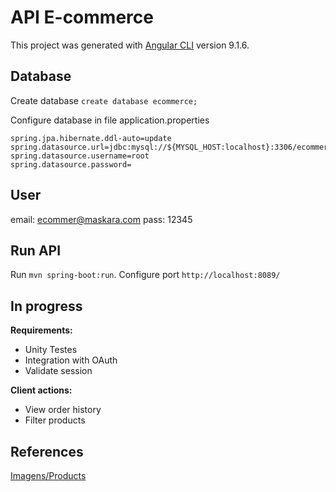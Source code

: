 # API E-commerce

This project was generated with [Angular CLI](https://github.com/angular/angular-cli) version 9.1.6.

## Database

Create database ```create database ecommerce;```

Configure database in file application.properties

```
spring.jpa.hibernate.ddl-auto=update
spring.datasource.url=jdbc:mysql://${MYSQL_HOST:localhost}:3306/ecommerce
spring.datasource.username=root
spring.datasource.password=
```
## User

email: ecommer@maskara.com
pass: 12345

## Run API

Run `mvn spring-boot:run`. Configure port `http://localhost:8089/`

## In progress

**Requirements:**
- Unity Testes
- Integration with OAuth
- Validate session

**Client actions:**
- View order history
- Filter products

## References

[Imagens/Products](https://www.elo7.com.br/corujaoucorujinha?nav=sts_ps_back_str)

